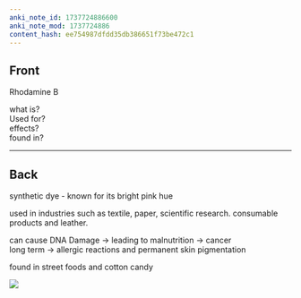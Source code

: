 ```yaml
---
anki_note_id: 1737724886600
anki_note_mod: 1737724886
content_hash: ee754987dfdd35db386651f73be472c1
---
```


## Front

Rhodamine B  
  
what is?   
Used for?   
effects?   
found in?

<hr/>

## Back

synthetic dye - known for its bright pink hue   
  
used in industries such as textile, paper, scientific research. consumable products and leather.  
  
can cause DNA Damage → leading to malnutrition → cancer  
long term → allergic reactions and permanent skin pigmentation  
  
found in street foods and cotton candy    
  
![](paste-1b7d1c79fa73e32a829875c48a7374a59e9c2bad.jpg)